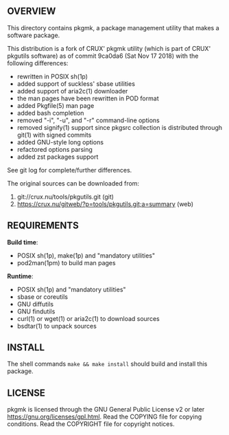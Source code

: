 OVERVIEW
--------
This directory contains pkgmk, a package management utility that makes
a software package.

This distribution is a fork of CRUX' pkgmk utility (which is part of
CRUX' pkgutils software) as of commit 9ca0da6 (Sat Nov 17 2018) with
the following differences:
- rewritten in POSIX sh(1p)
- added support of suckless' sbase utilities
- added support of aria2c(1) downloader
- the man pages have been rewritten in POD format
- added Pkgfile(5) man page
- added bash completion
- removed "-i", "-u", and "-r" command-line options
- removed signify(1) support since pkgsrc collection is distributed
  through git(1) with signed commits
- added GNU-style long options
- refactored options parsing
- added zst packages support

See git log for complete/further differences.

The original sources can be downloaded from:
1. git://crux.nu/tools/pkgutils.git                        (git)
2. https://crux.nu/gitweb/?p=tools/pkgutils.git;a=summary  (web)


REQUIREMENTS
------------
**Build time**:
- POSIX sh(1p), make(1p) and "mandatory utilities"
- pod2man(1pm) to build man pages

**Runtime**:
- POSIX sh(1p) and "mandatory utilities"
- sbase or coreutils
- GNU diffutils
- GNU findutils
- curl(1) or wget(1) or aria2c(1) to download sources
- bsdtar(1) to unpack sources


INSTALL
-------
The shell commands `make && make install` should build and install
this package.


LICENSE
-------
pkgmk is licensed through the GNU General Public License v2 or later
<https://gnu.org/licenses/gpl.html>.
Read the COPYING file for copying conditions.
Read the COPYRIGHT file for copyright notices.

